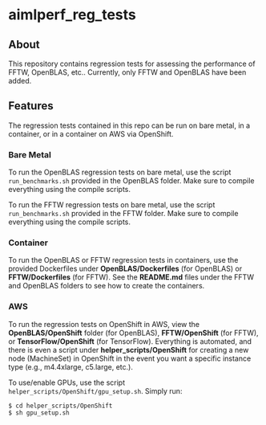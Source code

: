 # aimlperf_reg_tests

## About

This repository contains regression tests for assessing the performance of FFTW, OpenBLAS, etc.. Currently, only FFTW and OpenBLAS have been added.

## Features

The regression tests contained in this repo can be run on bare metal, in a container, or in a container on AWS via OpenShift.

### Bare Metal

To run the OpenBLAS regression tests on bare metal, use the script `run_benchmarks.sh` provided in the OpenBLAS folder. Make sure to compile everything using the compile scripts.

To run the FFTW regression tests on bare metal, use the script `run_benchmarks.sh` provided in the FFTW folder. Make sure to compile everything using the compile scripts.

### Container

To run the OpenBLAS or FFTW regression tests in containers, use the provided Dockerfiles under **OpenBLAS/Dockerfiles** (for OpenBLAS) or **FFTW/Dockerfiles** (for FFTW). See the **README.md** files under the FFTW and OpenBLAS folders to see how to create the containers.

### AWS

To run the regression tests on OpenShift in AWS, view the **OpenBLAS/OpenShift** folder (for OpenBLAS),  **FFTW/OpenShift** (for FFTW), or **TensorFlow/OpenShift** (for TensorFlow). Everything is automated, and there is even a script under **helper\_scripts/OpenShift** for creating a new node (MachineSet) in OpenShift in the event you want a specific instance type (e.g., m4.4xlarge, c5.large, etc.).

To use/enable GPUs, use the script `helper_scripts/OpenShift/gpu_setup.sh`. Simply run:

```
$ cd helper_scripts/OpenShift
$ sh gpu_setup.sh
```
